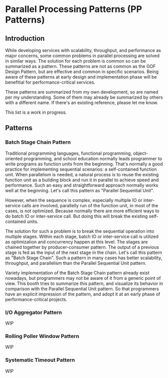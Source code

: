 # Parallel Processing Patterns (PP Patterns)

## Introduction
While developing services with scalability, throughput, and performance as major concerns, some common problems in parallel processing are solved in similar ways. The solution for each problem is common so can be summarized as a pattern. These patterns are not as common as the GOF Design Pattern, but are effective and common in specific scenarios. Being aware of these patterns at early design and implementation phase will be benefitial for performance-critical services.

These patterns are summarized from my own development, so are named per my understanding. Some of them may already be summarized by others with a different name. If there's an existing reference, please let me know.

This list is a work in progress.

## Patterns

### Batch Stage Chain Pattern

Traditional programming languages, functional programming, object-oriented programming, and school education normally leads programmer to write programs as function units from the beginning. That's normally a good practice for implementing sequential scenarios: a self-contained function unit. When parallelism is needed, a natural process is to reuse the existing function unit as a building block and run it in parallel to achieve speed and performance. Such an easy and straightforward approach normally works well at the beginning. Let's call this pattern as "Parallel Sequential Unit".

However, when the sequence is complex, especially multiple IO or inter-service calls are involved, parallelly run of the function unit, in most of the cases, is not optimized. Because normally there are more efficient ways to do batch IO or inter-service call. But doing this will break the existing self-contained units.

The solution for such a problem is to break the sequential operation into multiple stages. Within each stage, batch IO or inter-service call is utilized as optimization and concurrency happen at this level. The stages are chained together by producer-consumer pattern. The output of a previous stage is fed as the input of the next stage in the chain. Let's call this pattern as "Batch Stage Chain". Such a pattern in many cases has better scalability, throughput, and parallelism than the Parallel Sequential Unit pattern.

Variety implementation of the Batch Stage Chain pattern already exist nowadays, but programmers may not be aware of it from a generic point of view. This booth tries to summarize this pattern, and visualize its behavior in comparison with the Parallel Sequential Unit pattern. So that programmers have an explicit impression of the pattern, and  adopt it at an early phase of performance-critical projects.

### I/O Aggregator Pattern
WIP

### Rolling Poller Window Pattern
WIP

### Systematic Timeout Pattern
WIP
